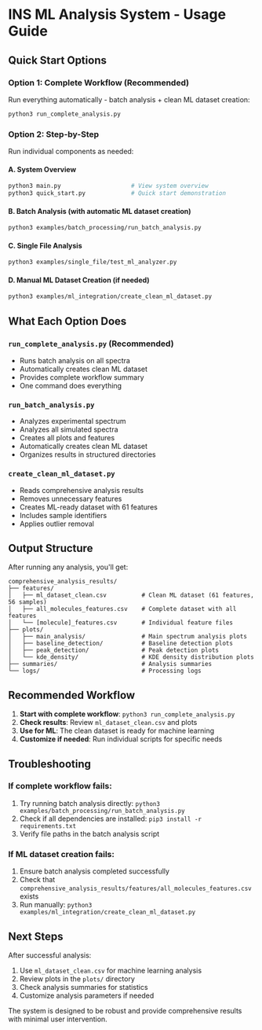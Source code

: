 # INS ML Analysis System - Usage Guide

## Quick Start Options

### Option 1: Complete Workflow (Recommended)
Run everything automatically - batch analysis + clean ML dataset creation:
```bash
python3 run_complete_analysis.py
```

### Option 2: Step-by-Step
Run individual components as needed:

#### A. System Overview
```bash
python3 main.py                    # View system overview
python3 quick_start.py             # Quick start demonstration
```

#### B. Batch Analysis (with automatic ML dataset creation)
```bash
python3 examples/batch_processing/run_batch_analysis.py
```

#### C. Single File Analysis
```bash
python3 examples/single_file/test_ml_analyzer.py
```

#### D. Manual ML Dataset Creation (if needed)
```bash
python3 examples/ml_integration/create_clean_ml_dataset.py
```

## What Each Option Does

### `run_complete_analysis.py` (Recommended)
- Runs batch analysis on all spectra
- Automatically creates clean ML dataset
- Provides complete workflow summary
- One command does everything

### `run_batch_analysis.py`
- Analyzes experimental spectrum
- Analyzes all simulated spectra
- Creates all plots and features
- Automatically creates clean ML dataset
- Organizes results in structured directories

### `create_clean_ml_dataset.py`
- Reads comprehensive analysis results
- Removes unnecessary features
- Creates ML-ready dataset with 61 features
- Includes sample identifiers
- Applies outlier removal

## Output Structure

After running any analysis, you'll get:

```
comprehensive_analysis_results/
├── features/
│   ├── ml_dataset_clean.csv          # Clean ML dataset (61 features, 56 samples)
│   ├── all_molecules_features.csv    # Complete dataset with all features
│   └── [molecule]_features.csv       # Individual feature files
├── plots/
│   ├── main_analysis/                # Main spectrum analysis plots
│   ├── baseline_detection/           # Baseline detection plots
│   ├── peak_detection/               # Peak detection plots
│   └── kde_density/                  # KDE density distribution plots
├── summaries/                        # Analysis summaries
└── logs/                             # Processing logs
```

## Recommended Workflow

1. **Start with complete workflow**: `python3 run_complete_analysis.py`
2. **Check results**: Review `ml_dataset_clean.csv` and plots
3. **Use for ML**: The clean dataset is ready for machine learning
4. **Customize if needed**: Run individual scripts for specific needs

## Troubleshooting

### If complete workflow fails:
1. Try running batch analysis directly: `python3 examples/batch_processing/run_batch_analysis.py`
2. Check if all dependencies are installed: `pip3 install -r requirements.txt`
3. Verify file paths in the batch analysis script

### If ML dataset creation fails:
1. Ensure batch analysis completed successfully
2. Check that `comprehensive_analysis_results/features/all_molecules_features.csv` exists
3. Run manually: `python3 examples/ml_integration/create_clean_ml_dataset.py`

## Next Steps

After successful analysis:
1. Use `ml_dataset_clean.csv` for machine learning analysis
2. Review plots in the `plots/` directory
3. Check analysis summaries for statistics
4. Customize analysis parameters if needed

The system is designed to be robust and provide comprehensive results with minimal user intervention. 